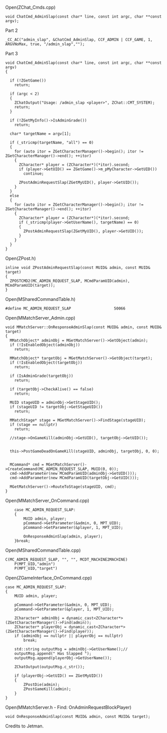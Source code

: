 Open(ZChat_Cmds.cpp)

    void ChatCmd_AdminSlap(const char* line, const int argc, char **const argv);

Part 2

	_CC_AC("admin_slap", &ChatCmd_AdminSlap, CCF_ADMIN | CCF_GAME, 1, ARGVNoMax, true, "/admin_slap","");


Part 3

    void ChatCmd_AdminSlap(const char* line, const int argc, char **const argv)
    {

      if (!ZGetGame())
        return;

      if (argc < 2)
      {
        ZChatOutput("Usage: /admin_slap <player>", ZChat::CMT_SYSTEM);
        return;
      }

      if (!ZGetMyInfo()->IsAdminGrade())
        return;

      char* targetName = argv[1];

      if (_stricmp(targetName, "all") == 0)
      {
        for (auto itor = ZGetCharacterManager()->begin(); itor != ZGetCharacterManager()->end(); ++itor)
        {
          ZCharacter* player = (ZCharacter*)(*itor).second;
          if (player->GetUID() == ZGetGame()->m_pMyCharacter->GetUID())
            continue;

          ZPostAdminRequestSlap(ZGetMyUID(), player->GetUID());
        }
      }
      else
      {
        for (auto itor = ZGetCharacterManager()->begin(); itor != ZGetCharacterManager()->end(); ++itor)
        {
          ZCharacter* player = (ZCharacter*)(*itor).second;
          if (_stricmp(player->GetUserName(), targetName) == 0)
          {
            ZPostAdminRequestSlap(ZGetMyUID(), player->GetUID());
          }
        }
      }
    }

Open(ZPost.h)

    inline void ZPostAdminRequestSlap(const MUID& admin, const MUID& target)
    {
      ZPOSTCMD2(MC_ADMIN_REQUEST_SLAP, MCmdParamUID(admin), MCmdParamUID(target));
    }


Open(MSharedCommandTable.h)

    #define MC_ADMIN_REQUEST_SLAP					50066

Open(MMatchServer_Admin.cpp)

    void MMatchServer::OnResponseAdminSlap(const MUID& admin, const MUID& target)
    {
      MMatchObject* adminObj = MGetMatchServer()->GetObject(admin);
      if (!IsEnabledObject(adminObj))
        return;

      MMatchObject* targetObj = MGetMatchServer()->GetObject(target);
      if (!IsEnabledObject(targetObj))
        return;

      if (IsAdminGrade(targetObj))
        return;

      if (targetObj->CheckAlive() == false)
        return;

      MUID stageUID = adminObj->GetStageUID();
      if (stageUID != targetObj->GetStageUID())
        return;

      MMatchStage* stage = MGetMatchServer()->FindStage(stageUID);
      if (stage == nullptr)
        return;

      //stage->OnGameKill(adminObj->GetUID(), targetObj->GetUID());


      this->PostGameDeadOnGameKill(stageUID, adminObj, targetObj, 0, 0);


      MCommand* cmd = MGetMatchServer()->CreateCommand(MC_ADMIN_REQUEST_SLAP, MUID(0, 0));
      cmd->AddParameter(new MCmdParamUID(adminObj->GetUID()));
      cmd->AddParameter(new MCmdParamUID(targetObj->GetUID()));

      MGetMatchServer()->RouteToStage(stageUID, cmd);
    }

Open(MMatchServer_OnCommand.cpp)

		case MC_ADMIN_REQUEST_SLAP:
		{
			MUID admin, player;
			pCommand->GetParameter(&admin, 0, MPT_UID);
			pCommand->GetParameter(&player, 1, MPT_UID);

			OnResponseAdminSlap(admin, player);
		}break;


Open(MSharedCommandTable.cpp)


	C(MC_ADMIN_REQUEST_SLAP, "", "", MCDT_MACHINE2MACHINE)
		P(MPT_UID,"admin")
		P(MPT_UID,"target")

Open(ZGameInterface_OnCommand.cpp)

	case MC_ADMIN_REQUEST_SLAP:
	{
		MUID admin, player;

		pCommand->GetParameter(&admin, 0, MPT_UID);
		pCommand->GetParameter(&player, 1, MPT_UID);

		ZCharacter* adminObj = dynamic_cast<ZCharacter*>(ZGetCharacterManager()->Find(admin));
		ZCharacter* playerObj = dynamic_cast<ZCharacter*>(ZGetCharacterManager()->Find(player));
		if (adminObj == nullptr || playerObj == nullptr)
			break;

		std::string outputMsg = adminObj->GetUserName();//
		outputMsg.append(" Has Slapped ");
		outputMsg.append(playerObj->GetUserName());

		ZChatOutput(outputMsg.c_str());

		if (playerObj->GetUID() == ZGetMyUID())
		{
			ZPostDie(admin);
			ZPostGameKill(admin);
		}
	}

Open(MMatchServer.h - Find: OnAdminRequestBlockPlayer)

	void OnResponseAdminSlap(const MUID& admin, const MUID& target);


Credits to Jetman.
